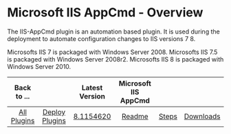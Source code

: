 
# Microsoft IIS AppCmd - Overview


The IIS-AppCmd plugin is an automation based plugin. It is used during the deployment to automate configuration changes to IIS versions 7 8.

Microsofts IIS 7 is packaged with Windows Server 2008. Microsofts IIS 7.5 is packaged with Windows Server 2008r2. Microsofts IIS 8 is packaged with Windows Server 2010.


|Back to ...||Latest Version|Microsoft IIS AppCmd |||
| :---: | :---: | :---: | :---: | :---: | :---: |
|[All Plugins](../../index.md)|[Deploy Plugins](../README.md)|[8.1154620](https://raw.githubusercontent.com/UrbanCode/IBM-UCD-PLUGINS/main/files/IIS-AppCmd/ucd-IIS-AppCmd-8.1154620.zip)|[Readme](README.md)|[Steps](steps.md)|[Downloads](downloads.md)|
